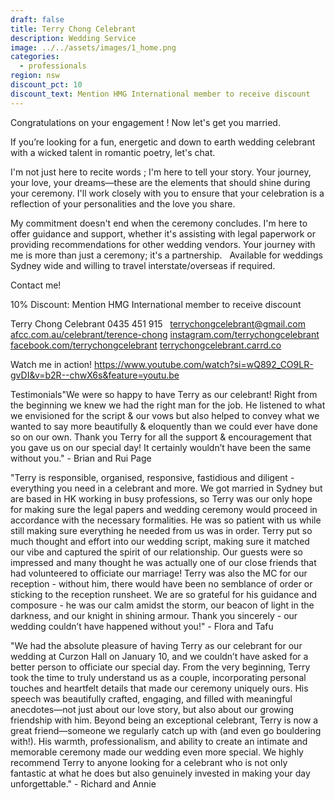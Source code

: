 ```yaml
---
draft: false
title: Terry Chong Celebrant
description: Wedding Service
image: ../../assets/images/1_home.png
categories:
  - professionals
region: nsw
discount_pct: 10
discount_text: Mention HMG International member to receive discount
---
```

Congratulations on your engagement ! Now let's get you married.

If you’re looking for a fun, energetic and down to earth wedding celebrant with a wicked talent in romantic poetry, let's chat.

I'm not just here to recite words ; I'm here to tell your story. Your journey, your love, your dreams—these are the elements that should shine during your ceremony. I'll work closely with you to ensure that your celebration is a reflection of your personalities and the love you share.

My commitment doesn't end when the ceremony concludes. I'm here to offer guidance and support, whether it's assisting with legal paperwork or providing recommendations for other wedding vendors. Your journey with me is more than just a ceremony; it's a partnership.
 
Available for weddings Sydney wide and willing to travel interstate/overseas if required. 

Contact me!

10% Discount: Mention HMG International member to receive discount

Terry Chong Celebrant
0435 451 915  
[terrychongcelebrant@gmail.com](mailto:terrychongcelebrant@gmail.com)
[afcc.com.au/celebrant/terence-chong](http://afcc.com.au/celebrant/terence-chong)
[instagram.com/terrychongcelebrant](http://instagram.com/terrychongcelebrant)
[facebook.com/terrychongcelebrant](http://facebook.com/terrychongcelebrant)
[terrychongcelebrant.carrd.co](http://terrychongcelebrant.carrd.co)

Watch me in action!
<https://www.youtube.com/watch?si=wQ892_CO9LR-gvDI&v=b2R--chwX6s&feature=youtu.be>

Testimonials"We were so happy to have Terry as our celebrant! Right from the beginning we knew we had the right man for the job. He listened to what we envisioned for the script & our vows but also helped to convey what we wanted to say more beautifully & eloquently than we could ever have done so on our own. Thank you Terry for all the support & encouragement that you gave us on our special day! It certainly wouldn’t have been the same without you." - Brian and Rui Page

"Terry is responsible, organised, responsive, fastidious and diligent - everything you need in a celebrant and more. We got married in Sydney but are based in HK working in busy professions, so Terry was our only hope for making sure the legal papers and wedding ceremony would proceed in accordance with the necessary formalities. He was so patient with us while still making sure everything he needed from us was in order. Terry put so much thought and effort into our wedding script, making sure it matched our vibe and captured the spirit of our relationship. Our guests were so impressed and many thought he was actually one of our close friends that had volunteered to officiate our marriage! Terry was also the MC for our reception - without him, there would have been no semblance of order or sticking to the reception runsheet. We are so grateful for his guidance and composure - he was our calm amidst the storm, our beacon of light in the darkness, and our knight in shining armour. Thank you sincerely - our wedding couldn’t have happened without you!" - Flora and Tafu

"We had the absolute pleasure of having Terry as our celebrant for our wedding at Curzon Hall on January 10, and we couldn’t have asked for a better person to officiate our special day. From the very beginning, Terry took the time to truly understand us as a couple, incorporating personal touches and heartfelt details that made our ceremony uniquely ours. His speech was beautifully crafted, engaging, and filled with meaningful anecdotes—not just about our love story, but also about our growing friendship with him. Beyond being an exceptional celebrant, Terry is now a great friend—someone we regularly catch up with (and even go bouldering with!). His warmth, professionalism, and ability to create an intimate and memorable ceremony made our wedding even more special. We highly recommend Terry to anyone looking for a celebrant who is not only fantastic at what he does but also genuinely invested in making your day unforgettable." - Richard and Annie
